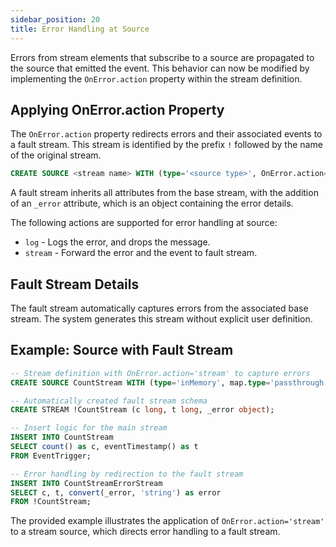 ```yaml
---
sidebar_position: 20
title: Error Handling at Source
---
```


Errors from stream elements that subscribe to a source are propagated to the source that emitted the event. This behavior can now be modified by implementing the `OnError.action` property within the stream definition.

## Applying OnError.action Property

The `OnError.action` property redirects errors and their associated events to a fault stream. This stream is identified by the prefix `!` followed by the name of the original stream.

```sql
CREATE SOURCE <stream name> WITH (type='<source type>', OnError.action='stream', <other properties>) (<attribute name> <attribute type>, ...);
```

A fault stream inherits all attributes from the base stream, with the addition of an `_error` attribute, which is an object containing the error details.

The following actions are supported for error handling at source:

- `log` - Logs the error, and drops the message.
- `stream` - Forward the error and the event to fault stream.

## Fault Stream Details

The fault stream automatically captures errors from the associated base stream. The system generates this stream without explicit user definition.

## Example: Source with Fault Stream

```sql
-- Stream definition with OnError.action='stream' to capture errors
CREATE SOURCE CountStream WITH (type='inMemory', map.type='passthrough', OnError.action='stream') (c long, t long);

-- Automatically created fault stream schema
CREATE STREAM !CountStream (c long, t long, _error object);

-- Insert logic for the main stream
INSERT INTO CountStream
SELECT count() as c, eventTimestamp() as t
FROM EventTrigger;

-- Error handling by redirection to the fault stream
INSERT INTO CountStreamErrorStream
SELECT c, t, convert(_error, 'string') as error
FROM !CountStream;
```

The provided example illustrates the application of `OnError.action='stream'` to a stream source, which directs error handling to a fault stream.
